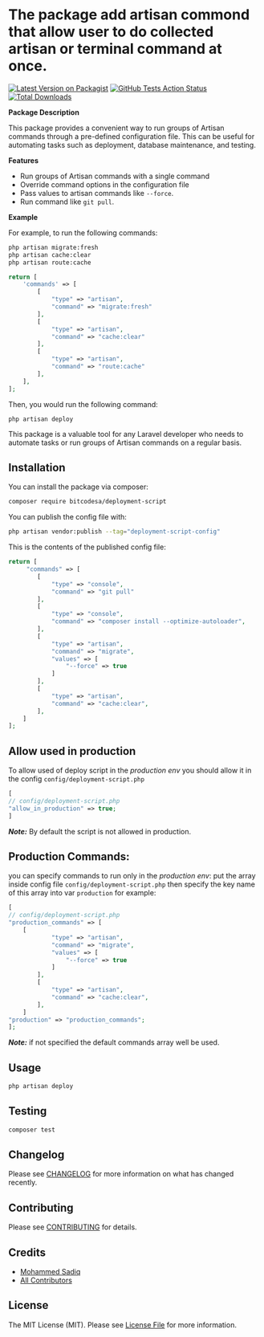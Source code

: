 # The package add artisan commond that allow user to do collected artisan or terminal command at once.

[![Latest Version on Packagist](https://img.shields.io/packagist/v/bitcodesa/deployment-script.svg?style=flat-square)](https://packagist.org/packages/bitcodesa/deployment-script)
[![GitHub Tests Action Status](https://img.shields.io/github/actions/workflow/status/bitcodesa/deployment-script/run-tests.yml?branch=main&label=tests&style=flat-square)](https://github.com/bitcodesa/deployment-script/actions?query=workflow%3Arun-tests+branch%3Amain)
[![Total Downloads](https://img.shields.io/packagist/dt/bitcodesa/deployment-script.svg?style=flat-square)](https://packagist.org/packages/bitcodesa/deployment-script)

**Package Description**

This package provides a convenient way to run groups of Artisan commands through a pre-defined configuration file. This
can be useful for automating tasks such as deployment, database maintenance, and testing.

**Features**

* Run groups of Artisan commands with a single command
* Override command options in the configuration file
* Pass values to artisan commands like `--force`.
* Run command like `git pull`.

**Example**

For example, to run the following commands:

```bash
php artisan migrate:fresh
php artisan cache:clear
php artisan route:cache
```

```php
return [
    'commands' => [
        [
            "type" => "artisan",
            "command" => "migrate:fresh"
        ],
        [
            "type" => "artisan",
            "command" => "cache:clear"
        ],
        [
            "type" => "artisan",
            "command" => "route:cache"
        ],
    ],
];
```

Then, you would run the following command:

```
php artisan deploy
```

This package is a valuable tool for any Laravel developer who needs to automate tasks or run groups of Artisan commands
on a regular basis.

## Installation

You can install the package via composer:

```bash
composer require bitcodesa/deployment-script
```

You can publish the config file with:

```bash
php artisan vendor:publish --tag="deployment-script-config"
```

This is the contents of the published config file:

```php
return [
     "commands" => [
        [
            "type" => "console",
            "command" => "git pull"
        ],
        [
            "type" => "console",
            "command" => "composer install --optimize-autoloader",
        ],
        [
            "type" => "artisan",
            "command" => "migrate",
            "values" => [
                "--force" => true
            ]
        ],
        [
            "type" => "artisan",
            "command" => "cache:clear",
        ],
    ]
];
```

## Allow used in production

To allow used of deploy script in the *production env* you should allow it in the config
`config/deployment-script.php`

```php
[
// config/deployment-script.php
"allow_in_production" => true;
]
```
***Note:*** By default the script is not allowed in production.
## Production Commands:

you can specify commands to run only in the *production env*: put the array inside config file
`config/deployment-script.php` then specify the key name of this array into var `production` for example:

```php
[
// config/deployment-script.php
"production_commands" => [
    [
            "type" => "artisan",
            "command" => "migrate",
            "values" => [
                "--force" => true
            ]
        ],
        [
            "type" => "artisan",
            "command" => "cache:clear",
        ],
    ]
"production" => "production_commands";
];
```

***Note:*** if not specified the default commands array well be used.

## Usage

```bash
php artisan deploy
```

## Testing

```bash
composer test
```

## Changelog

Please see [CHANGELOG](CHANGELOG.md) for more information on what has changed recently.

## Contributing

Please see [CONTRIBUTING](CONTRIBUTING.md) for details.

## Credits

- [Mohammed Sadiq](https://github.com/BitcodeSA)
- [All Contributors](../../contributors)

## License

The MIT License (MIT). Please see [License File](LICENSE.md) for more information.
